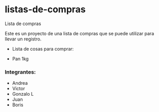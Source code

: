# listas-de-compras
Lista de compras

Este es un proyecto de una lista de compras que se puede utilizar para llevar un registro.


* Lista de cosas para comprar:

- Pan 1kg

### Integrantes:  

- Andrea  
- Victor  
- Gonzalo  L
- Juan  
- Boris  